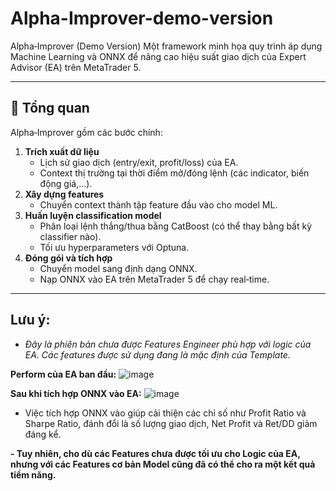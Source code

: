 # Alpha-Improver-demo-version

Alpha‑Improver (Demo Version)
Một framework minh họa quy trình áp dụng Machine Learning và ONNX để nâng cao hiệu suất giao dịch của Expert Advisor (EA) trên MetaTrader 5.

---

## 🚀 Tổng quan

Alpha‑Improver gồm các bước chính:
1. **Trích xuất dữ liệu**  
   - Lịch sử giao dịch (entry/exit, profit/loss) của EA.  
   - Context thị trường tại thời điểm mở/đóng lệnh (các indicator, biến động giá,…).
2. **Xây dựng features**  
   - Chuyển context thành tập feature đầu vào cho model ML.
3. **Huấn luyện classification model**  
   - Phân loại lệnh thắng/thua bằng CatBoost (có thể thay bằng bất kỳ classifier nào).  
   - Tối ưu hyperparameters với Optuna.
4. **Đóng gói và tích hợp**  
   - Chuyển model sang định dạng ONNX.  
   - Nạp ONNX vào EA trên MetaTrader 5 để chạy real‑time.

---


## Lưu ý:
- _Đây là phiên bản chưa được Features Engineer phù hợp với logic của EA. Các features được sử dụng đang là mặc định của Template._

**Perform của EA ban đầu:**
![image](https://github.com/user-attachments/assets/0d3b3f43-5baf-416a-bc2e-2d0ff8ec4f16)


**Sau khi tích hợp ONNX vào EA:**
![image](https://github.com/user-attachments/assets/9312d7c8-f486-4f93-bbe0-c816fa25fae7)


- Việc tích hợp ONNX vào giúp cải thiện các chỉ số như Profit Ratio và Sharpe Ratio, đánh đổi là số lượng giao dịch, Net Profit và Ret/DD giảm đáng kể.

**- Tuy nhiên, cho dù các Features chưa được tối ưu cho Logic của EA, nhưng với các Features cơ bản Model cũng đã có thể cho ra một kết quả tiềm năng.**
